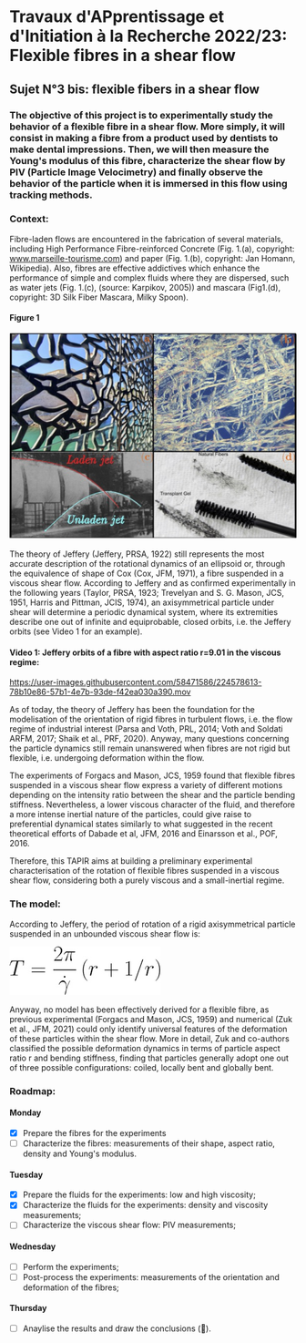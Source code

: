 # Travaux d'APprentissage et d'Initiation à la Recherche 2022/23: Flexible fibres in a shear flow

## Sujet N°3 bis: flexible fibers in a shear flow

### The objective of this project is to experimentally study the behavior of a flexible fibre in a shear flow. More simply, it will consist in making a fibre from a product used by dentists to make dental impressions. Then, we will then measure the Young's modulus of this fibre, characterize the shear flow by PIV (Particle Image Velocimetry) and finally observe the behavior of the particle when it is immersed in this flow using tracking methods.


### Context:

Fibre-laden flows are encountered in the fabrication of several materials, including High Performance Fibre-reinforced Concrete (Fig. 1.(a), copyright: www.marseille-tourisme.com) and paper (Fig. 1.(b), copyright: Jan Homann, Wikipedia). Also, fibres are effective addictives which enhance the performance of simple and complex fluids where they are dispersed, such as water jets (Fig. 1.(c), (source: Karpikov, 2005)) and mascara (Fig1.(d), copyright: 3D Silk Fiber Mascara, Milky Spoon).

#### Figure 1
![alt text](https://github.com/ddg93/TAPIR23/blob/main/mucem_paper.jpg?raw=true)

The theory of Jeffery (Jeffery, PRSA, 1922) still represents the most accurate description of the rotational dynamics of an ellipsoid or, through the equivalence of shape of Cox (Cox, JFM, 1971), a fibre suspended in a viscous shear flow. According to Jeffery and as confirmed experimentally in the following years (Taylor, PRSA, 1923; Trevelyan and S. G. Mason, JCS, 1951, Harris and Pittman, JCIS, 1974), an axisymmetrical particle under shear will determine a periodic dynamical system, where its extremities describe one out of infinite and equiprobable, closed orbits, i.e. the Jeffery orbits (see Video 1 for an example). 

#### Video 1: Jeffery orbits of a fibre with aspect ratio r=9.01 in the viscous regime:

https://user-images.githubusercontent.com/58471586/224578613-78b10e86-57b1-4e7b-93de-f42ea030a390.mov

As of today, the theory of Jeffery has been the foundation for the modelisation of the orientation of rigid fibres in turbulent flows, i.e. the flow regime of industrial interest (Parsa and Voth, PRL, 2014; Voth and Soldati ARFM, 2017; Shaik et al., PRF, 2020). Anyway, many questions concerning the particle dynamics still remain unanswered when fibres are not rigid but flexible, i.e. undergoing deformation within the flow.

The experiments of Forgacs and Mason, JCS, 1959 found that flexible fibres suspended in a viscous shear flow express a variety of different motions depending on the intensity ratio between the shear and the particle bending stiffness. Nevertheless, a lower viscous character of the fluid, and therefore a more intense inertial nature of the particles, could give raise to preferential dynamical states similarly to what suggested in the recent theoretical efforts of Dabade et al, JFM, 2016 and Einarsson et al., POF, 2016. 

Therefore, this TAPIR aims at building a preliminary experimental characterisation of the rotation of flexible fibres suspended in a viscous shear flow, considering both a purely viscous and a small-inertial regime. 

### The model:
According to Jeffery, the period of rotation of a rigid axisymmetrical particle suspended in an unbounded viscous shear flow is:

![alt text](https://github.com/ddg93/TAPIR23/blob/main/Tjeffery.jpg?raw=true)

Anyway, no model has been effectively derived for a flexible fibre, as previous experimental (Forgacs and Mason, JCS, 1959) and numerical (Zuk et al., JFM, 2021) could only identify universal features of the deformation of these particles within the shear flow. More in detail, Zuk and co-authors classified the possible deformation dynamics in terms of particle aspect ratio r and bending stiffness, finding that particles generally adopt one out of three possible configurations: coiled, locally bent and globally bent.

### Roadmap:
#### Monday
- [x] Prepare the fibres for the experiments
- [ ] Characterize the fibres: measurements of their shape, aspect ratio, density and Young's modulus.
#### Tuesday
- [x] Prepare the fluids for the experiments: low and high viscosity;
- [x] Characterize the fluids for the experiments: density and viscosity measurements;
- [ ] Characterize the viscous shear flow: PIV measurements;
#### Wednesday
- [ ] Perform the experiments;
- [ ] Post-process the experiments: measurements of the orientation and deformation of the fibres;
#### Thursday
- [ ] Anaylise the results and draw the conclusions (🥳).

### 

